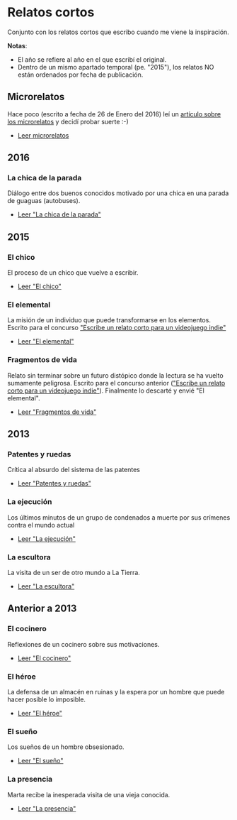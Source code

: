 # Relatos cortos

Conjunto con los relatos cortos que escribo cuando me viene la inspiración.

**Notas**:

- El año se refiere al año en el que escribí el original.
- Dentro de un mismo apartado temporal (pe. "2015"), los relatos NO están ordenados por fecha de publicación.

## Microrelatos

Hace poco (escrito a fecha de 26 de Enero del 2016) leí un [artículo sobre los microrelatos](http://www.jotdown.es/2015/10/vivieron-y-murieron-en-seis-palabras/) y decidí probar suerte :-)

- [Leer microrelatos](microrelatos.md)

## 2016

### La chica de la parada

Diálogo entre dos buenos conocidos motivado por una chica en una parada de guaguas (autobuses).

- [Leer "La chica de la parada"](2016/la_chica_de_la_parada.md)


## 2015

### El chico

El proceso de un chico que vuelve a escribir.

- [Leer "El chico"](2015/el_chico.md)


### El elemental

La misión de un individuo que puede transformarse en los elementos. Escrito para el concurso ["Escribe un relato corto para un videojuego indie"](http://www.gametopia.es/learning/concurso)

- [Leer "El elemental"](2015/el_elemental.md)


### Fragmentos de vida

Relato sin terminar sobre un futuro distópico donde la lectura se ha vuelto sumamente peligrosa. Escrito para el concurso anterior (["Escribe un relato corto para un videojuego indie"](http://www.gametopia.es/learning/concurso)). Finalmente lo descarté y envié "El elemental".

- [Leer "Fragmentos de vida"](2015/fragmentos_de_vida.md)

## 2013

### Patentes y ruedas

Crítica al absurdo del sistema de las patentes

- [Leer "Patentes y ruedas"](2013/patentes_y_ruedas.md)

### La ejecución

Los últimos minutos de un grupo de condenados a muerte por sus crímenes contra el mundo actual

- [Leer "La ejecución"](2013/la_ejecución.md)

### La escultora

La visita de un ser de otro mundo a La Tierra.

- [Leer "La escultora"](2013/la_escultora.md)


## Anterior a 2013

### El cocinero

Reflexiones de un cocinero sobre sus motivaciones.

- [Leer "El cocinero"](anterior-a-2013/el_cocinero.md)

### El héroe

La defensa de un almacén en ruinas y la espera por un hombre que puede hacer posible lo imposible.

- [Leer "El héroe"](anterior-a-2013/el_héroe.md)

### El sueño

Los sueños de un hombre obsesionado.

- [Leer "El sueño"](anterior-a-2013/el_sueño.md)

### La presencia

Marta recibe la inesperada visita de una vieja conocida.

- [Leer "La presencia"](anterior-a-2013/la_presencia.md)
